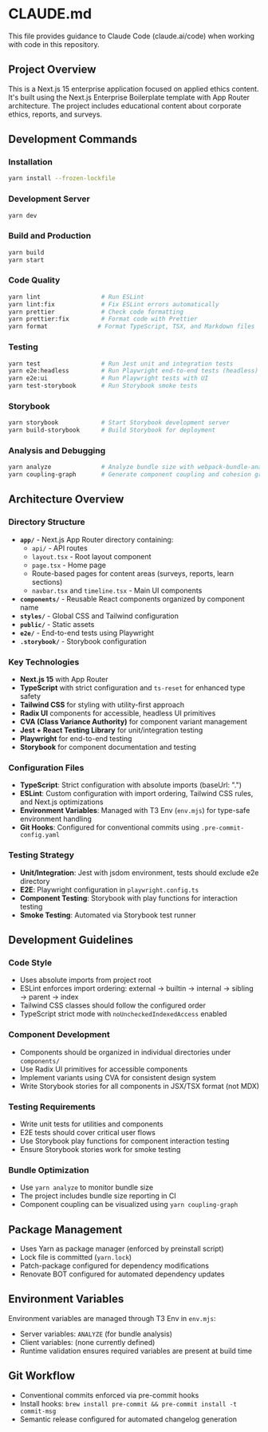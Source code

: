 # CLAUDE.md

This file provides guidance to Claude Code (claude.ai/code) when working with code in this repository.

## Project Overview

This is a Next.js 15 enterprise application focused on applied ethics content. It's built using the Next.js Enterprise Boilerplate template with App Router architecture. The project includes educational content about corporate ethics, reports, and surveys.

## Development Commands

### Installation
```bash
yarn install --frozen-lockfile
```

### Development Server
```bash
yarn dev
```

### Build and Production
```bash
yarn build
yarn start
```

### Code Quality
```bash
yarn lint                 # Run ESLint
yarn lint:fix             # Fix ESLint errors automatically
yarn prettier             # Check code formatting
yarn prettier:fix         # Format code with Prettier
yarn format              # Format TypeScript, TSX, and Markdown files
```

### Testing
```bash
yarn test                 # Run Jest unit and integration tests
yarn e2e:headless         # Run Playwright end-to-end tests (headless)
yarn e2e:ui               # Run Playwright tests with UI
yarn test-storybook       # Run Storybook smoke tests
```

### Storybook
```bash
yarn storybook            # Start Storybook development server
yarn build-storybook      # Build Storybook for deployment
```

### Analysis and Debugging
```bash
yarn analyze              # Analyze bundle size with webpack-bundle-analyzer
yarn coupling-graph       # Generate component coupling and cohesion graph (creates graph.svg)
```

## Architecture Overview

### Directory Structure
- **`app/`** - Next.js App Router directory containing:
  - `api/` - API routes
  - `layout.tsx` - Root layout component
  - `page.tsx` - Home page
  - Route-based pages for content areas (surveys, reports, learn sections)
  - `navbar.tsx` and `timeline.tsx` - Main UI components
- **`components/`** - Reusable React components organized by component name
- **`styles/`** - Global CSS and Tailwind configuration
- **`public/`** - Static assets
- **`e2e/`** - End-to-end tests using Playwright
- **`.storybook/`** - Storybook configuration

### Key Technologies
- **Next.js 15** with App Router
- **TypeScript** with strict configuration and `ts-reset` for enhanced type safety
- **Tailwind CSS** for styling with utility-first approach
- **Radix UI** components for accessible, headless UI primitives
- **CVA (Class Variance Authority)** for component variant management
- **Jest + React Testing Library** for unit/integration testing
- **Playwright** for end-to-end testing
- **Storybook** for component documentation and testing

### Configuration Files
- **TypeScript**: Strict configuration with absolute imports (baseUrl: ".")
- **ESLint**: Custom configuration with import ordering, Tailwind CSS rules, and Next.js optimizations
- **Environment Variables**: Managed with T3 Env (`env.mjs`) for type-safe environment handling
- **Git Hooks**: Configured for conventional commits using `.pre-commit-config.yaml`

### Testing Strategy
- **Unit/Integration**: Jest with jsdom environment, tests should exclude e2e directory
- **E2E**: Playwright configuration in `playwright.config.ts`
- **Component Testing**: Storybook with play functions for interaction testing
- **Smoke Testing**: Automated via Storybook test runner

## Development Guidelines

### Code Style
- Uses absolute imports from project root
- ESLint enforces import ordering: external → builtin → internal → sibling → parent → index
- Tailwind CSS classes should follow the configured order
- TypeScript strict mode with `noUncheckedIndexedAccess` enabled

### Component Development
- Components should be organized in individual directories under `components/`
- Use Radix UI primitives for accessible components
- Implement variants using CVA for consistent design system
- Write Storybook stories for all components in JSX/TSX format (not MDX)

### Testing Requirements
- Write unit tests for utilities and components
- E2E tests should cover critical user flows
- Use Storybook play functions for component interaction testing
- Ensure Storybook stories work for smoke testing

### Bundle Optimization
- Use `yarn analyze` to monitor bundle size
- The project includes bundle size reporting in CI
- Component coupling can be visualized using `yarn coupling-graph`

## Package Management
- Uses Yarn as package manager (enforced by preinstall script)
- Lock file is committed (`yarn.lock`)
- Patch-package configured for dependency modifications
- Renovate BOT configured for automated dependency updates

## Environment Variables
Environment variables are managed through T3 Env in `env.mjs`:
- Server variables: `ANALYZE` (for bundle analysis)
- Client variables: (none currently defined)
- Runtime validation ensures required variables are present at build time

## Git Workflow
- Conventional commits enforced via pre-commit hooks
- Install hooks: `brew install pre-commit && pre-commit install -t commit-msg`
- Semantic release configured for automated changelog generation